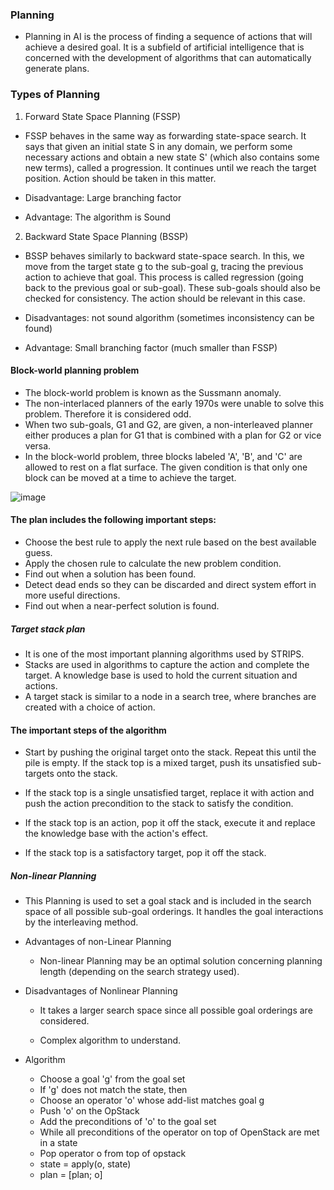 ### Planning
- Planning in AI is the process of finding a sequence of actions that will achieve a desired goal. It is a subfield of artificial intelligence that is concerned with the development of algorithms that can automatically generate plans.


### Types of Planning


1. Forward State Space Planning (FSSP)
- FSSP behaves in the same way as forwarding state-space search. It says that given an initial state S in any domain, we perform some necessary actions and obtain a new state S' (which also contains some new terms), called a progression. It continues until we reach the target position. Action should be taken in this matter.

- Disadvantage: Large branching factor
- Advantage: The algorithm is Sound

2. Backward State Space Planning (BSSP)
- BSSP behaves similarly to backward state-space search. In this, we move from the target state g to the sub-goal g, tracing the previous action to achieve that goal. This process is called regression (going back to the previous goal or sub-goal). These sub-goals should also be checked for consistency. The action should be relevant in this case.

- Disadvantages: not sound algorithm (sometimes inconsistency can be found)
- Advantage: Small branching factor (much smaller than FSSP)

#### Block-world planning problem
- The block-world problem is known as the Sussmann anomaly.
- The non-interlaced planners of the early 1970s were unable to solve this problem. Therefore it is considered odd.
- When two sub-goals, G1 and G2, are given, a non-interleaved planner either produces a plan for G1 that is combined with a plan for G2 or vice versa.
- In the block-world problem, three blocks labeled 'A', 'B', and 'C' are allowed to rest on a flat surface. The given condition is that only one block can be moved at a time to achieve the target.


![image](https://github.com/prashantjagtap2909/Artificial-Intelligence/assets/93985255/e7dd97dd-a333-4055-b04b-a4baddd314d2)

#### The plan includes the following important steps:

- Choose the best rule to apply the next rule based on the best available guess.
- Apply the chosen rule to calculate the new problem condition.
- Find out when a solution has been found.
- Detect dead ends so they can be discarded and direct system effort in more useful directions.
- Find out when a near-perfect solution is found.



##### Target stack plan
- It is one of the most important planning algorithms used by STRIPS.
- Stacks are used in algorithms to capture the action and complete the target. A knowledge base is used to hold the current situation and actions.
- A target stack is similar to a node in a search tree, where branches are created with a choice of action.



#### The important steps of the algorithm 

- Start by pushing the original target onto the stack. Repeat this until the pile is empty. If the stack top is a mixed target, push its unsatisfied sub-targets onto the stack.
- If the stack top is a single unsatisfied target, replace it with action and push the action precondition to the stack to satisfy the condition.
- If the stack top is an action, pop it off the stack, execute it and replace the knowledge base with the action's effect.


- If the stack top is a satisfactory target, pop it off the stack.

##### Non-linear Planning
- This Planning is used to set a goal stack and is included in the search space of all possible sub-goal orderings. It handles the goal interactions by the interleaving method.

- Advantages of non-Linear Planning


  - Non-linear Planning may be an optimal solution concerning planning length (depending on the search strategy used).

- Disadvantages of Nonlinear Planning

  - It takes a larger search space since all possible goal orderings are considered.

  - Complex algorithm to understand.

- Algorithm

  - Choose a goal 'g' from the goal set
  - If 'g' does not match the state, then
  - Choose an operator 'o' whose add-list matches goal g
  - Push 'o' on the OpStack
  - Add the preconditions of 'o' to the goal set
  - While all preconditions of the operator on top of OpenStack are met in a state
  - Pop operator o from top of opstack
  - state = apply(o, state)
  - plan = [plan; o]
